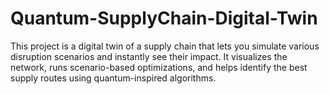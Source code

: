 # Quantum-SupplyChain-Digital-Twin
This project is a digital twin of a supply chain that lets you simulate various disruption scenarios and instantly see their impact. It visualizes the network, runs scenario-based optimizations, and helps identify the best supply routes using quantum-inspired algorithms.
